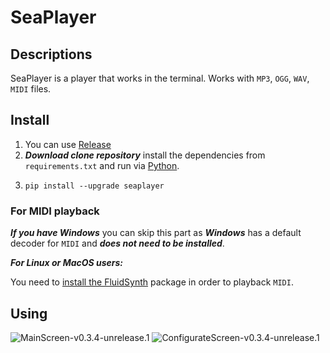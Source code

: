 # SeaPlayer
## Descriptions
SeaPlayer is a player that works in the terminal. Works with `MP3`, `OGG`, `WAV`, `MIDI` files.

## Install


1. You can use [Release](https://github.com/romanin-rf/sea-player/releases)
2. ***Download clone repository*** install the dependencies from `requirements.txt` and run via [Python](https://www.python.org).
3.  ```
    pip install --upgrade seaplayer
    ```

### For MIDI playback
***If you have Windows*** you can skip this part as ***Windows*** has a default decoder for `MIDI` and ***does not need to be installed***.


***For Linux or MacOS users:***

You need to [install the FluidSynth](https://github.com/FluidSynth/fluidsynth/wiki/Download) package in order to playback `MIDI`.

## Using
![MainScreen-v0.3.4-unrelease.1](https://github.com/romanin-rf/SeaPlayer/assets/60302782/80b1cf95-7801-4fdd-9336-4d566804735a)
![ConfigurateScreen-v0.3.4-unrelease.1](https://github.com/romanin-rf/SeaPlayer/assets/60302782/79ca17ad-d4af-4cc6-84d7-9329855746e9)
